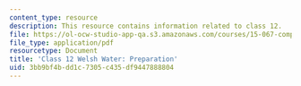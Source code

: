```yaml
---
content_type: resource
description: This resource contains information related to class 12.
file: https://ol-ocw-studio-app-qa.s3.amazonaws.com/courses/15-067-competitive-decision-making-and-negotiation-spring-2011/3bb9bf4bdd1c7305c435df9447888804_MIT15_067S11_Cl12_W_W_PR.pdf
file_type: application/pdf
resourcetype: Document
title: 'Class 12 Welsh Water: Preparation'
uid: 3bb9bf4b-dd1c-7305-c435-df9447888804
---
```

